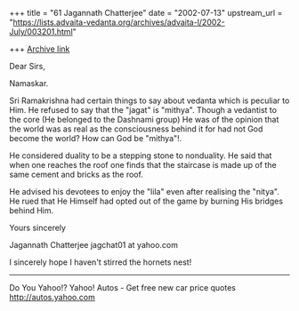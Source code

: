 +++
title = "61 Jagannath Chatterjee"
date = "2002-07-13"
upstream_url = "https://lists.advaita-vedanta.org/archives/advaita-l/2002-July/003201.html"

+++
[Archive link](https://lists.advaita-vedanta.org/archives/advaita-l/2002-July/003201.html)

Dear Sirs,

Namaskar.

Sri Ramakrishna had certain things to say about
vedanta which is peculiar to Him. He refused to say
that the "jagat" is "mithya". Though a vedantist to
the core (He belonged to the Dashnami group) He was of
the opinion that the world was as
real as the consciousness behind it for had not God
become the world? How can God be "mithya"!.

He considered duality to be a stepping stone to
nonduality. He said that when one reaches the roof one
finds that the staircase is made up of the same cement
and bricks as the roof.

He advised his devotees to enjoy the "lila" even after
realising the "nitya". He rued that He Himself had
opted out of the game by burning His bridges behind
Him.

Yours sincerely

Jagannath Chatterjee
jagchat01 at yahoo.com

I sincerely hope I haven't stirred the hornets nest!


__________________________________________________
Do You Yahoo!?
Yahoo! Autos - Get free new car price quotes
http://autos.yahoo.com

